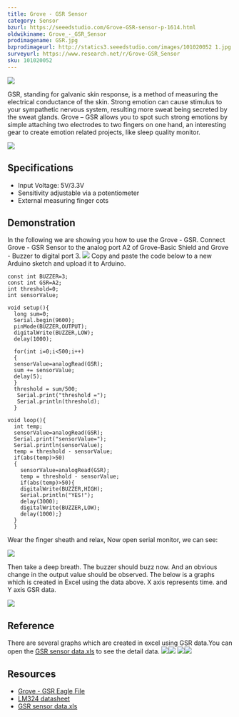 ```yaml
---
title: Grove - GSR Sensor
category: Sensor
bzurl: https://seeedstudio.com/Grove-GSR-sensor-p-1614.html
oldwikiname: Grove_-_GSR_Sensor
prodimagename: GSR.jpg
bzprodimageurl: http://statics3.seeedstudio.com/images/101020052 1.jpg
surveyurl: https://www.research.net/r/Grove-GSR_Sensor
sku: 101020052
---
```


![](https://github.com/SeeedDoc/WikiMigrationSync/raw/master/docs/assets/Grove-GSR_Sensor/img/GSR.jpg)

GSR, standing for galvanic skin response, is a method of measuring the electrical conductance of the skin. Strong emotion can cause stimulus to your sympathetic nervous system, resulting more sweat being secreted by the sweat glands. Grove – GSR allows you to spot such strong emotions by simple attaching two electrodes to two fingers on one hand, an interesting gear to create emotion related projects, like sleep quality monitor.


[![](https://github.com/SeeedDoc/WikiMigrationSync/raw/master/docs/assets/common/Get_One_Now_Banner.png)](http://www.seeedstudio.com/Grove-GSR-sensor-p-1614.html)

Specifications
--------------

-   Input Voltage: 5V/3.3V
-   Sensitivity adjustable via a potentiometer
-   External measuring finger cots

Demonstration
-------------

In the following we are showing you how to use the Grove - GSR.
Connect Grove - GSR Sensor to the analog port A2 of Grove-Basic Shield and Grove - Buzzer to digital port 3. ![](https://github.com/SeeedDoc/WikiMigrationSync/raw/master/docs/assets/Grove-GSR_Sensor/img/GSR_Connecting.JPG)
Copy and paste the code below to a new Arduino sketch and upload it to Arduino.

    const int BUZZER=3;
    const int GSR=A2;
    int threshold=0;
    int sensorValue;

    void setup(){
      long sum=0;
      Serial.begin(9600);
      pinMode(BUZZER,OUTPUT);
      digitalWrite(BUZZER,LOW);
      delay(1000);
      
      for(int i=0;i<500;i++)
      {
      sensorValue=analogRead(GSR);
      sum += sensorValue;
      delay(5);
      }
      threshold = sum/500;
       Serial.print("threshold =");
       Serial.println(threshold);
      }

    void loop(){
      int temp;
      sensorValue=analogRead(GSR);
      Serial.print("sensorValue=");
      Serial.println(sensorValue);
      temp = threshold - sensorValue;
      if(abs(temp)>50)
      {
        sensorValue=analogRead(GSR);
        temp = threshold - sensorValue;
        if(abs(temp)>50){
        digitalWrite(BUZZER,HIGH);
        Serial.println("YES!");
        delay(3000);
        digitalWrite(BUZZER,LOW);
        delay(1000);}
      }
      }

Wear the finger sheath and relax, Now open serial monitor, we can see:

![](https://github.com/SeeedDoc/WikiMigrationSync/raw/master/docs/assets/Grove-GSR_Sensor/img/GSR_Result_Data.jpg)

Then take a deep breath. The buzzer should buzz now. And an obvious change in the output value should be observed.
The below is a graphs which is created in Excel using the data above. X axis represents time. and Y axis GSR data.

![](https://github.com/SeeedDoc/WikiMigrationSync/raw/master/docs/assets/Grove-GSR_Sensor/img/Result_Chart.jpg)

Reference
---------

There are several graphs which are created in excel using GSR data.You can open the [GSR sensor data.xls](https://github.com/SeeedDoc/WikiMigrationSync/raw/master/docs/assets/Grove-GSR_Sensor/res/GSR_sensor_data.xls) to see the detail data.
![](https://github.com/SeeedDoc/WikiMigrationSync/raw/master/docs/assets/Grove-GSR_Sensor/img/Reference_graphs1.png)![](https://github.com/SeeedDoc/WikiMigrationSync/raw/master/docs/assets/Grove-GSR_Sensor/img/Reference_graphs3.png)
![](https://github.com/SeeedDoc/WikiMigrationSync/raw/master/docs/assets/Grove-GSR_Sensor/img/Reference_graphs2.png)![](https://github.com/SeeedDoc/WikiMigrationSync/raw/master/docs/assets/Grove-GSR_Sensor/img/Reference_graphs4.png)

Resources
---------

- [Grove - GSR Eagle File](https://github.com/SeeedDoc/WikiMigrationSync/raw/master/docs/assets/Grove-GSR_Sensor/res/Grove-GSR_Eagle_File.zip)
- [LM324 datasheet](https://github.com/SeeedDoc/WikiMigrationSync/raw/master/docs/assets/Grove-GSR_Sensor/res/Lm324.pdf)
- [GSR sensor data.xls](https://github.com/SeeedDoc/WikiMigrationSync/raw/master/docs/assets/Grove-GSR_Sensor/res/GSR_sensor_data.xls "File:GSR sensor data.xls")

<!-- This Markdown file was created from http://www.seeedstudio.com/wiki/Grove_-_GSR_Sensor -->
